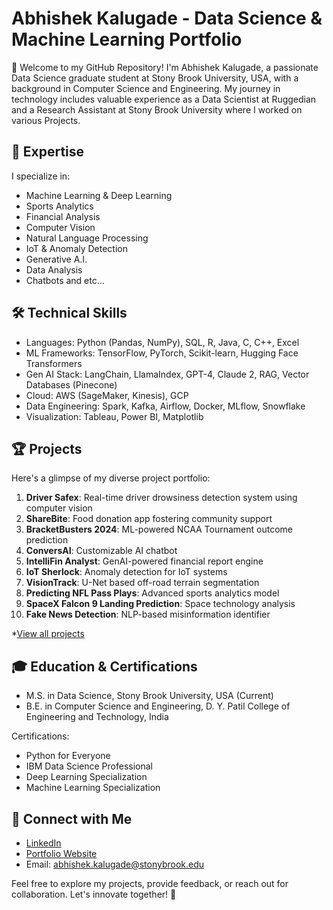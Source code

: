 # Abhishek Kalugade - Data Science & Machine Learning Portfolio

👋 Welcome to my GitHub Repository! I'm Abhishek Kalugade, a passionate Data Science graduate student at Stony Brook University, USA, with a background in Computer Science and Engineering. My journey in technology includes valuable experience as a Data Scientist at Ruggedian and a Research Assistant at Stony Brook University where I worked on various Projects.

## 🚀 Expertise

I specialize in:
- Machine Learning & Deep Learning
- Sports Analytics
- Financial Analysis
- Computer Vision
- Natural Language Processing
- IoT & Anomaly Detection
- Generative A.I.
- Data Analysis
- Chatbots and etc...

## 🛠️ Technical Skills

- Languages: Python (Pandas, NumPy), SQL, R, Java, C, C++, Excel
- ML Frameworks: TensorFlow, PyTorch, Scikit-learn, Hugging Face Transformers
- Gen AI Stack: LangChain, LlamaIndex, GPT-4, Claude 2, RAG, Vector Databases (Pinecone)
- Cloud: AWS (SageMaker, Kinesis), GCP
- Data Engineering: Spark, Kafka, Airflow, Docker, MLflow, Snowflake
- Visualization: Tableau, Power BI, Matplotlib

## 🏆 Projects

Here's a glimpse of my diverse project portfolio:

1. **Driver Safex**: Real-time driver drowsiness detection system using computer vision
2. **ShareBite**: Food donation app fostering community support
3. **BracketBusters 2024**: ML-powered NCAA Tournament outcome prediction
4. **ConversAI**: Customizable AI chatbot
5. **IntelliFin Analyst**: GenAI-powered financial report engine
6. **IoT Sherlock**: Anomaly detection for IoT systems
7. **VisionTrack**: U-Net based off-road terrain segmentation
8. **Predicting NFL Pass Plays**: Advanced sports analytics model
9. **SpaceX Falcon 9 Landing Prediction**: Space technology analysis
10. **Fake News Detection**: NLP-based misinformation identifier

*[View all projects](https://github.com/Abhishek17ak/My_Projects)

## 🎓 Education & Certifications

- M.S. in Data Science, Stony Brook University, USA (Current)
- B.E. in Computer Science and Engineering, D. Y. Patil College of Engineering and Technology, India

Certifications:
- Python for Everyone
- IBM Data Science Professional
- Deep Learning Specialization
- Machine Learning Specialization

## 🔗 Connect with Me

- [LinkedIn]([your-linkedin-profile-link](https://www.linkedin.com/in/abhishek-kalugade-7185a8199/))
- [Portfolio Website]([your-portfolio-website-if-any](https://abhishek17ak.github.io/Resume/))
- Email: abhishek.kalugade@stonybrook.edu

Feel free to explore my projects, provide feedback, or reach out for collaboration. Let's innovate together! 🚀

